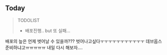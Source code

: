 Today
--------------------
> TODOLIST
> - 배포진행.. but 또 실패...

배포의 늪은 언제 벗어날 수 있을까??? 벗어나고싶다ㅜㅜㅜㅜㅜㅜㅜㅜㅜㅜㅜ 
데브옵스 준비하냐고ㅠㅠㅠㅠㅠ
내일 다시 해보자....
